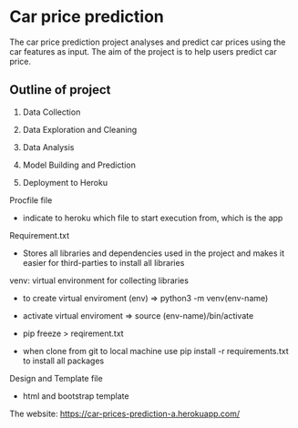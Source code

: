 


# **Car price prediction**
The car price prediction project analyses and predict car prices using the car features as input. The aim of the project is to help users predict car price.

## Outline of project
1. Data Collection

2. Data Exploration and Cleaning

3. Data Analysis

4. Model Building and Prediction

5. Deployment to Heroku


Procfile file
* indicate to heroku which file to start execution from, which is the app

Requirement.txt
* Stores all libraries and dependencies used in the project and makes it easier for third-parties to install all libraries

venv: virtual environment for collecting libraries
* to create virtual enviroment (env) => python3 -m venv(env-name)

* activate virtual enviroment => source (env-name)/bin/activate

* pip freeze > reqirement.txt

* when clone from git to local machine use pip install -r requirements.txt to install all packages

 Design and Template file
 * html and bootstrap template

 The website: https://car-prices-prediction-a.herokuapp.com/

